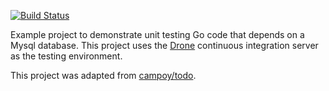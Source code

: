 [![Build Status](http://beta.drone.io/api/badges/drone-demos/drone-go-mysql/status.svg)](http://beta.drone.io/drone-demos/drone-go-mysql)

Example project to demonstrate unit testing Go code that depends on a Mysql database. This project uses the [Drone](https://github.com/drone/drone) continuous integration server as the testing environment.

This project was adapted from [campoy/todo](https://github.com/campoy/todo).